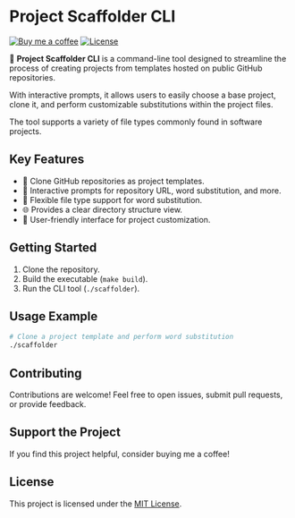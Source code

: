 # Project Scaffolder CLI
[![Buy me a coffee](https://img.shields.io/badge/Buy%20me%20a%20coffee-Donate-orange.svg)](https://www.buymeacoffee.com/felipewom) [![License](https://img.shields.io/badge/License-MIT-blue.svg)](LICENSE)

🚀 **Project Scaffolder CLI** is a command-line tool designed to streamline the process of creating projects from templates hosted on public GitHub repositories. 

With interactive prompts, it allows users to easily choose a base project, clone it, and perform customizable substitutions within the project files. 

The tool supports a variety of file types commonly found in software projects.

## Key Features

- 🔄 Clone GitHub repositories as project templates.
- 🤖 Interactive prompts for repository URL, word substitution, and more.
- 📁 Flexible file type support for word substitution.
- 🌐 Provides a clear directory structure view.
- 🎨 User-friendly interface for project customization.

## Getting Started

1. Clone the repository.
2. Build the executable (`make build`).
3. Run the CLI tool (`./scaffolder`).

## Usage Example

```bash
# Clone a project template and perform word substitution
./scaffolder
```

## Contributing

Contributions are welcome! Feel free to open issues, submit pull requests, or provide feedback.

## Support the Project

If you find this project helpful, consider buying me a coffee!

## License

This project is licensed under the [MIT License](LICENSE).
